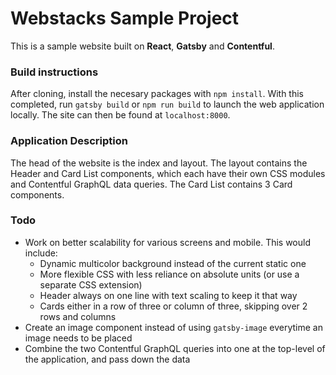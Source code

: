# Webstacks Sample Project
This is a sample website built on **React**, **Gatsby** and **Contentful**.

### Build instructions
After cloning, install the necesary packages with `npm install`. With this completed, run
`gatsby build` or `npm run build` to launch the web application locally. The site can then be found at `localhost:8000`.

### Application Description
The head of the website is the index and layout.
The layout contains the Header and Card List components, which each have their own CSS modules and Contentful GraphQL data queries.
The Card List contains 3 Card components. 

### Todo
* Work on better scalability for various screens and mobile. This would include:
  * Dynamic multicolor background instead of the current static one
  * More flexible CSS with less reliance on absolute units (or use a separate CSS extension)
  * Header always on one line with text scaling to keep it that way
  * Cards either in a row of three or column of three, skipping over 2 rows and columns
* Create an image component instead of using `gatsby-image` everytime an image needs to be placed
* Combine the two Contentful GraphQL queries into one at the top-level of the application, and pass down the data
